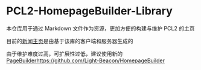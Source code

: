 # PCL2-HomepageBuilder-Library
本仓库用于通过 Markdown 文件作为资源，更加方便的构建与维护 PCL2 的主页

目前的[新闻主页](https://github.com/Light-Beacon/PCL2-NewsHomepage)是由基于该库的客户端和服务器生成的

由于维护难度过高，可扩展性过低，建议使用新的 [PageBuilder](https://github.com/Light-Beacon/HomepageBuilder)https://github.com/Light-Beacon/HomepageBuilder
